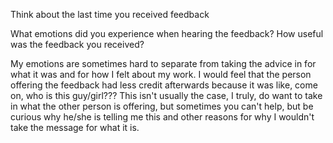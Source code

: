 Think about the last time you received feedback

What emotions did you experience when hearing the feedback?
How useful was the feedback you received?


My emotions are sometimes hard to separate from taking the advice in for what
it was and for how I felt about my work. I would feel that the person
offering the feedback had less credit afterwards because it was like, come
on, who is this guy/girl??? This isn't usually the case, I truly, do want
to take in what the other person is offering, but sometimes you can't help, but
be curious why he/she is telling me this and other reasons for why I wouldn't
take the message for what it is.
